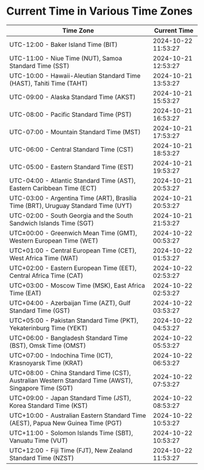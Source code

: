 # Current Time in Various Time Zones

| Time Zone | Current Time |
|-----------|--------------|
| UTC-12:00 - Baker Island Time (BIT) | 2024-10-22 11:53:27 |
| UTC-11:00 - Niue Time (NUT), Samoa Standard Time (SST) | 2024-10-21 12:53:27 |
| UTC-10:00 - Hawaii-Aleutian Standard Time (HAST), Tahiti Time (TAHT) | 2024-10-21 13:53:27 |
| UTC-09:00 - Alaska Standard Time (AKST) | 2024-10-21 15:53:27 |
| UTC-08:00 - Pacific Standard Time (PST) | 2024-10-21 16:53:27 |
| UTC-07:00 - Mountain Standard Time (MST) | 2024-10-21 17:53:27 |
| UTC-06:00 - Central Standard Time (CST) | 2024-10-21 18:53:27 |
| UTC-05:00 - Eastern Standard Time (EST) | 2024-10-21 19:53:27 |
| UTC-04:00 - Atlantic Standard Time (AST), Eastern Caribbean Time (ECT) | 2024-10-21 20:53:27 |
| UTC-03:00 - Argentina Time (ART), Brasília Time (BRT), Uruguay Standard Time (UYT) | 2024-10-21 20:53:27 |
| UTC-02:00 - South Georgia and the South Sandwich Islands Time (SGT) | 2024-10-21 21:53:27 |
| UTC±00:00 - Greenwich Mean Time (GMT), Western European Time (WET) | 2024-10-22 00:53:27 |
| UTC+01:00 - Central European Time (CET), West Africa Time (WAT) | 2024-10-22 01:53:27 |
| UTC+02:00 - Eastern European Time (EET), Central Africa Time (CAT) | 2024-10-22 02:53:27 |
| UTC+03:00 - Moscow Time (MSK), East Africa Time (EAT) | 2024-10-22 02:53:27 |
| UTC+04:00 - Azerbaijan Time (AZT), Gulf Standard Time (GST) | 2024-10-22 03:53:27 |
| UTC+05:00 - Pakistan Standard Time (PKT), Yekaterinburg Time (YEKT) | 2024-10-22 04:53:27 |
| UTC+06:00 - Bangladesh Standard Time (BST), Omsk Time (OMST) | 2024-10-22 05:53:27 |
| UTC+07:00 - Indochina Time (ICT), Krasnoyarsk Time (KRAT) | 2024-10-22 06:53:27 |
| UTC+08:00 - China Standard Time (CST), Australian Western Standard Time (AWST), Singapore Time (SGT) | 2024-10-22 07:53:27 |
| UTC+09:00 - Japan Standard Time (JST), Korea Standard Time (KST) | 2024-10-22 08:53:27 |
| UTC+10:00 - Australian Eastern Standard Time (AEST), Papua New Guinea Time (PGT) | 2024-10-22 10:53:27 |
| UTC+11:00 - Solomon Islands Time (SBT), Vanuatu Time (VUT) | 2024-10-22 10:53:27 |
| UTC+12:00 - Fiji Time (FJT), New Zealand Standard Time (NZST) | 2024-10-22 11:53:27 |
